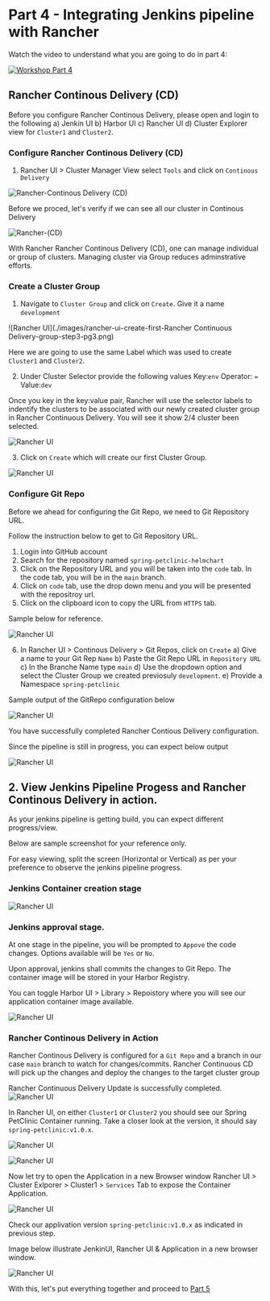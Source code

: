 # Part 4 - Integrating Jenkins pipeline with Rancher

Watch the video to understand what you are going to do in part 4:

[![Workshop Part 4](https://img.youtube.com/vi/cjPNjb9e8NI/0.jpg)](https://www.youtube.com/watch?v=cjPNjb9e8NI)

## Rancher Continous Delivery (CD)

Before you configure Rancher Continous Delivery, please open and login to the following 
a) Jenkin UI
b) Harbor UI
c) Rancher UI
d) Cluster Explorer view for `Cluster1` and `Cluster2`.

### Configure Rancher Continous Delivery (CD)

1) Rancher UI > Cluster Manager View select `Tools` and click on `Continous Delivery`

![Rancher-Continous Delivery (CD)](./images/part4-rancher-url-rancher-continuous-delivery-step1-pg1.png)

Before we proced, let's verify if we can see all our cluster in Continous Delivery

![Rancher-(CD)](./images/rancher-uI-all-clusterlist-step2.png)

With Rancher Rancher Continous Delivery (CD), one can manage individual or group of clusters. Managing cluster via Group reduces adminstrative efforts. 

### Create a Cluster Group
1) Navigate to `Cluster Group` and click on `Create`. Give it a name `development`

![Rancher UI](./images/rancher-ui-create-first-Rancher Continuous Delivery-group-step3-pg3.png)

Here we are going to use the same Label which was used to create `Cluster1` and `Cluster2`.

2) Under Cluster Selector provide the following values
Key:`env`
Operator: `=`
Value:`dev` 
 
Once you key in the key:value pair, Rancher will use the selector labels to indentify the clusters to be associated with our newly created cluster group in Rancher Continuous Delivery. You will see it show 2/4 cluster been selected. 

![Rancher UI](./images/rancher-ui-create-first-fleet-group-details-step4-pg4.png)

3) Click on `Create` which will create our first Cluster Group.

![Rancher UI](./images/rancher-ui-first-fleet-group-success-step5-pg5.png)

### Configure Git Repo

Before we ahead for configuring the Git Repo, we need to Git Repository URL.

Follow the instruction below to get to Git Repository URL.

1) Login into GitHub account
2) Search for the repository named `spring-petclinic-helmchart` 
3) Click on the Repository URL and you will be taken into the `code` tab. In the code tab, you will be in the `main` branch.
4)  Click on `code` tab, use the drop down menu and you will be presented with the repositroy url. 
5) Click on the clipboard icon to copy the URL from `HTTPS` tab. 

Sample below for reference. 

![Rancher UI](./images/part4-configure-git-repo-forked-url.png)

6) In Rancher UI > Continous Delivery > Git Repos, click on `Create`
a) Give a name to your Git Rep `Name`
b) Paste the Git Repo URL in `Repository URL`  
c) In the Branche Name type `main` 
d) Use the dropdown option and select the Cluster Group we created previosuly `development`. 
e) Provide a Namespace `spring-petclinic`

Sample output of the GitRepo configuration below

![Rancher UI](./images/part4-configure-git-repo-config.png)

You have successfully completed Rancher Contious Delivery configuration. 

Since the pipeline is still in progress, you can expect below output 

![Rancher UI](./images/part4-configure-git-repo-status-while-pipeline-in-progress-1.png)


## 2. View Jenkins Pipeline Progess and Rancher Continous Delivery in action.

As your jenkins pipeline is getting build, you can expect different progress/view. 

Below are sample screenshot for your reference only. 

For easy viewing, split the screen (Horizontal or Vertical) as per your preference to observe the jenkins pipeline progress. 

### Jenkins Container creation stage
![Rancher UI](./images/part4-configure-git-repo-status-while-pipeline-in-progress-2.png)

### Jenkins approval stage.

At one stage in the pipeline, you will be prompted to `Appove` the code changes. Options available will be `Yes` or `No`. 

Upon approval, jenkins shall commits the changes to Git Repo. The container image will be stored in your Harbor Registry.

You can toggle Harbor UI > Library > Repoistory where you will see our application container image available.

![Rancher UI](./images/part4-configure-git-repo-status-pipeline-in-progress-container-created-in-harbor-pg4.png)

### Rancher Continous Delivery in Action

Rancher Continous Delivery is configured for a `Git Repo` and a branch in our case `main` branch to watch for changes/commits. Rancher Continuous CD will pick up the changes and deploy the changes  to the target cluster group

Rancher Continuous Delivery Update is successfully completed.
![Rancher UI](./images/part4-Rancher-Continuous-Delivery-in-action-pg0.png)

In Rancher UI, on either `Cluster1` or `Cluster2` you should see our Spring PetClinic Container running. Take a closer look at the version, it should say `spring-petclinic:v1.0.x`.

![Rancher UI](./images/part4-Rancher-Continuous-Delivery-in-action-pg1.png)

![Rancher UI](./images/part4-Rancher-Continuous-Delivery-in-action-pg2.png)

Now let try to open the Application in a new Browser window
Rancher UI > Cluster Exlporer > Cluster1 > `Services` Tab to expose the Container Application.

![Rancher UI](./images/part4-Rancher-Continuous-Delivery-in-action-Cluster1-Services-Open-App-pg1.png)

Check our applivation version  `spring-petclinic:v1.0.x` as indicated in previous step.

Image below illustrate JenkinUI, Rancher UI & Application in a new browser window.

![Rancher UI](./images/part4-Rancher-Continuous-Delivery-in-action-Cluster1-Services-Open-App-pg2.png)

With this, let's put everything together and proceed to [Part 5](part-5.md)

